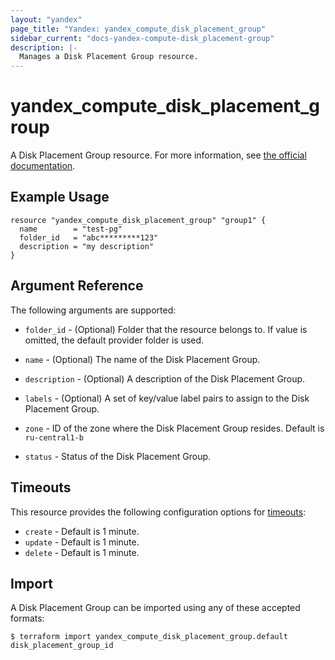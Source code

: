 ```yaml
---
layout: "yandex"
page_title: "Yandex: yandex_compute_disk_placement_group"
sidebar_current: "docs-yandex-compute-disk_placement-group"
description: |-
  Manages a Disk Placement Group resource.
---
```


# yandex\_compute\_disk\_placement\_group

A Disk Placement Group resource. For more information, see
[the official documentation](https://cloud.yandex.com/docs/compute/concepts/disk#nr-disks).

## Example Usage

```hcl
resource "yandex_compute_disk_placement_group" "group1" {
  name        = "test-pg"
  folder_id   = "abc*********123"
  description = "my description"
}
```

## Argument Reference

The following arguments are supported:

* `folder_id` - (Optional) Folder that the resource belongs to. If value is omitted, the default provider folder is used.

* `name` - (Optional) The name of the Disk Placement Group.

* `description` - (Optional) A description of the Disk Placement Group.

* `labels` - (Optional) A set of key/value label pairs to assign to the Disk Placement Group.

* `zone` - ID of the zone where the Disk Placement Group resides. Default is `ru-central1-b`

* `status` - Status of the Disk Placement Group.

## Timeouts

This resource provides the following configuration options for
[timeouts](https://www.terraform.io/docs/language/resources/syntax.html#operation-timeouts):

- `create` - Default is 1 minute.
- `update` - Default is 1 minute.
- `delete` - Default is 1 minute.

## Import

A Disk Placement Group can be imported using any of these accepted formats:

```
$ terraform import yandex_compute_disk_placement_group.default disk_placement_group_id
```
